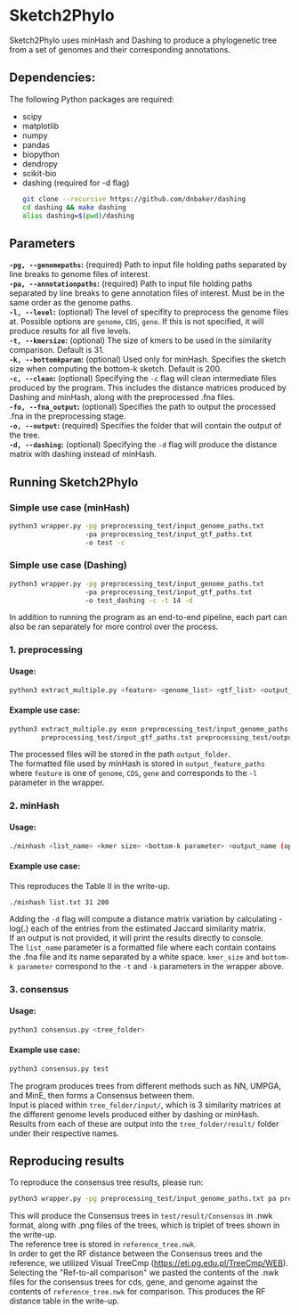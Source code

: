 # Sketch2Phylo
Sketch2Phylo uses minHash and Dashing to produce a phylogenetic tree from a set of genomes and their corresponding annotations.

## Dependencies:
The following Python packages are required:
* scipy
* matplotlib
* numpy 
* pandas
* biopython
* dendropy
* scikit-bio
* dashing (required for -d flag)
  ```bash
  git clone --recursive https://github.com/dnbaker/dashing
  cd dashing && make dashing
  alias dashing=$(pwd)/dashing
  ```

## Parameters
**`-pg, --genomepaths`:** (required) Path to input file holding paths separated by line breaks to genome files of interest. \
**`-pa, --annotationpaths`:** (required) Path to input file holding paths separated by line breaks to gene annotation files of interest. Must be in the same order as the genome paths. \
**`-l, --level`:** (optional) The level of specifity to preprocess the genome files at. Possible options are `genome`, `CDS`, `gene`. If this is not specified, it will produce results for all five levels. \
**`-t, --kmersize`:** (optional) The size of kmers to be used in the similarity comparison. Default is 31.\
**`-k, --bottomkparam`:** (optional) Used only for minHash. Specifies the sketch size when computing the bottom-k sketch. Default is 200. \
**`-c, --clean`:** (optional) Specifying the `-c` flag will clean intermediate files produced by the program. This includes the distance matrices produced by Dashing and minHash, along with the preprocessed .fna files.\
**`-fo, --fna_output`:** (optional) Specifies the path to output the processed .fna in the preprocessing stage. \
**`-o, --output`:** (required) Specifies the folder that will contain the output of the tree. \
**`-d, --dashing`:** (optional) Specifying the `-d` flag will produce the distance matrix with dashing instead of minHash.

## Running Sketch2Phylo
### Simple use case (minHash)
```bash
python3 wrapper.py -pg preprocessing_test/input_genome_paths.txt 
                   -pa preprocessing_test/input_gtf_paths.txt 
                   -o test -c
```
### Simple use case (Dashing)
```bash
python3 wrapper.py -pg preprocessing_test/input_genome_paths.txt
                   -pa preprocessing_test/input_gtf_paths.txt 
                   -o test_dashing -c -t 14 -d
```
In addition to running the program as an end-to-end pipeline, each part can also be ran separately for more control over the process.
### 1. preprocessing
#### Usage:
```bash
python3 extract_multiple.py <feature> <genome_list> <gtf_list> <output_folder>
```
#### Example use case:
```bash
python3 extract_multiple.py exon preprocessing_test/input_genome_paths.txt 
        preprocessing_test/input_gtf_paths.txt preprocessing_test/output_exons
```

The processed files will be stored in the path `output_folder`. \
The formatted file used by minHash is stored in `output_feature_paths` where `feature` is one of `genome`, `CDS`, `gene` and corresponds to the `-l` parameter in the wrapper.

### 2. minHash
#### Usage:
```bash
./minhash <list_name> <kmer size> <bottom-k parameter> <output_name (optional)> <-d (optional)>
```
#### Example use case:
This reproduces the Table II in the write-up.

```bash
./minhash list.txt 31 200
```

Adding the `-d` flag will compute a distance matrix variation by calculating -log(.) each of the entries from the estimated Jaccard similarity matrix. \
If an output is not provided, it will print the results directly to console. \
The `list_name` parameter is a formatted file where each contain contains the .fna file and its name separated by a white space. 
`kmer_size` and `bottom-k parameter` correspond to the `-t` and `-k` parameters in the wrapper above. 

### 3. consensus
#### Usage:
```bash
python3 consensus.py <tree_folder>
```
#### Example use case:
```bash
python3 consensus.py test
```

The program produces trees from different methods such as NN, UMPGA, and MinE, then forms a Consensus between them.\
Input is placed within `tree_folder/input/`, which is 3 similarity matrices at the different genome levels produced either by dashing or minHash. \
Results from each of these are output into the `tree_folder/result/` folder under their respective names.

## Reproducing results
To reproduce the consensus tree results, please run:
```bash
python3 wrapper.py -pg preprocessing_test/input_genome_paths.txt pa preprocessing_test/input_gtf_paths.txt -o test -c
```
This will produce the Consensus trees in `test/result/Consensus` in .nwk format, along with .png files of the trees, which is triplet of trees shown in the write-up. \
The reference tree is stored in `reference_tree.nwk`. \
In order to get the RF distance between the Consensus trees and the reference, we utilized Visual TreeCmp (https://eti.pg.edu.pl/TreeCmp/WEB). \
Selecting the "Ref-to-all comparison" we pasted the contents of the .nwk files for the consensus trees for cds, gene, and genome against the contents of `reference_tree.nwk` for comparison. This produces the RF distance table in the write-up.